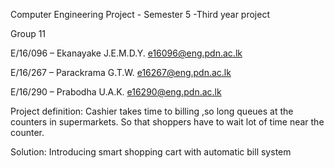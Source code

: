 Computer Engineering Project - Semester 5 -Third year project

Group 11

E/16/096 – Ekanayake J.E.M.D.Y. e16096@eng.pdn.ac.lk

E/16/267 – Parackrama G.T.W. e16267@eng.pdn.ac.lk

E/16/290 – Prabodha U.A.K. e16290@eng.pdn.ac.lk

Project definition:
Cashier takes time to billing ,so long queues at the counters in supermarkets. So that shoppers have to wait lot of time near the counter.

Solution:
Introducing smart shopping cart with automatic bill system
